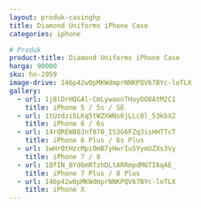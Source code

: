 ```yaml
---
layout: produk-casinghp
title: Diamond Uniforms iPhone Case
categories: iphone

# Produk
product-title: Diamond Uniforms iPhone Case
harga: 90000
sku: hn-2959
image-drive: 146p42w0pMKWdmprNNKPQV67BYc-loTLX
gallery:
  - url: 1j8lDrHQGAl-CmLywaonTHuyOO8AtM2C1
    title: iPhone 5 / 5s / SE
  - url: 1tUzdziSLKq5tWZXWNs6jLLc0l_53kbX2
    title: iPhone 6 / 6s
  - url: 14rQREW80Jnf870_IS3G6FZq3isHHTTcT
    title: iPhone 6 Plus / 6s Plus
  - url: 1wHr0tHzcMpi0mB7yHwrIuSYymUZXs3Vy
    title: iPhone 7 / 8
  - url: 1QfIN_BYd6mRTzhDLtARRmpdM6TI6qAE_
    title: iPhone 7 Plus / 8 Plus
  - url: 146p42w0pMKWdmprNNKPQV67BYc-loTLX
    title: iPhone X
---
```

